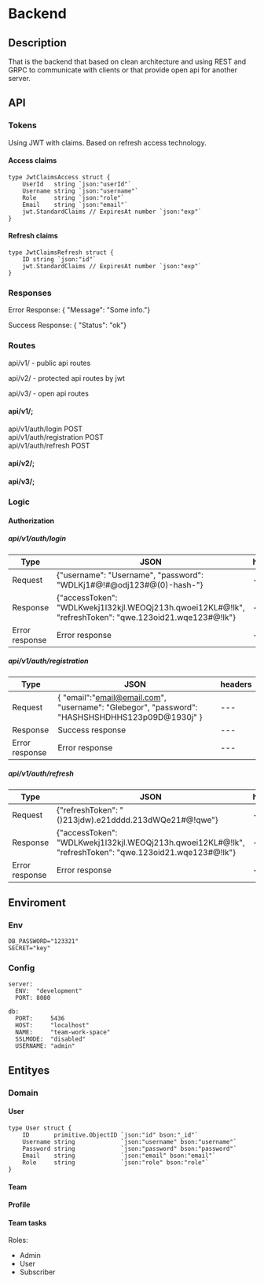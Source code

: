 # Backend

## Description
<p>That is the backend that based on clean architecture and using REST and GRPC to communicate with clients or that provide open api for another server.</p>

## API

### Tokens
<p>Using JWT with claims. Based on refresh access technology.</p>

#### Access claims

```
type JwtClaimsAccess struct {
	UserId   string `json:"userId"`
	Username string `json:"username"`
	Role     string `json:"role"`
	Email    string `json:"email"`
	jwt.StandardClaims // ExpiresAt number `json:"exp"`
}
```

#### Refresh claims

```
type JwtClaimsRefresh struct {
	ID string `json:"id"`
	jwt.StandardClaims // ExpiresAt number `json:"exp"`
}
```

### Responses
<p>Error Response: { "Message": "Some info."}</p>
<p>Success Response: { "Status": "ok"}</p>

### Routes
<p>api/v1/ - public api routes</p>
<p>api/v2/ - protected api routes by jwt</p>
<p>api/v3/ - open api routes</p>

#### api/v1/;
api/v1/auth/login POST<br>
api/v1/auth/registration POST<br>
api/v1/auth/refresh POST<br>

<!-- api/v1/teams/        GET<br>
api/v1/teams/:id     GET<br>

api/v1/users/      GET<br>
api/v1/users/getById/:id   GET<br>
api/v1/users/getByEmail/:email   GET<br> -->

#### api/v2/;

<!-- api/v2/teams/        POST<br>
api/v2/teams/:id     PUT<br>
api/v2/teams/:id     DELETE<br>

api/v2/users/:id     PUT<br>
api/v2/users/:id     DELETE<br>

api/v2/teamTasks/    POST<br>
api/v2/teamTasks/    GET<br>
api/v2/teamTasks/:id GET<br>
api/v2/teamTasks/:id PUT<br>
api/v2/teamTasks/:id DELETE<br> -->

#### api/v3/;

### Logic

#### Authorization

##### api/v1/auth/login
Type | JSON | headers
--- | --- | ---
Request | {"username": "Username", "password": "WDLKj1#@!#@odj123#@(0)-hash-"} | ---
Response | {"accessToken": "WDLKwekj1l32kjl.WEOQj213h.qwoei12KL#@!lk", "refreshToken": "qwe.123oid21.wqe123#@!lk"} | --- 
Error response | Error response | ---

##### api/v1/auth/registration
Type | JSON | headers
--- | --- | ---
Request | { "email":"email@email.com", "username": "Glebegor", "password": "HASHSHSHDHHS123p09D@1930j" } | ---
Response | Success response | ---
Error response | Error response | ---

##### api/v1/auth/refresh
Type | JSON | headers
--- | --- | ---
Request | {"refreshToken": "()213jdw).e21dddd.213dWQe21#@!qwe"} | ---
Response | {"accessToken": "WDLKwekj1l32kjl.WEOQj213h.qwoei12KL#@!lk", "refreshToken": "qwe.123oid21.wqe123#@!lk"} | ---
Error response | Error response | ---

## Enviroment

### Env

```
DB_PASSWORD="123321"
SECRET="key"
```

### Config

```
server:
  ENV:  "development"
  PORT: 8080

db:
  PORT:     5436
  HOST:     "localhost"
  NAME:     "team-work-space"
  SSLMODE:  "disabled"
  USERNAME: "admin"
```

## Entityes

### Domain

#### User

```
type User struct {
	ID       primitive.ObjectID `json:"id" bson:"_id"`
	Username string             `json:"username" bson:"username"`
	Password string             `json:"password" bson:"password"`
	Email    string             `json:"email" bson:"email"`
	Role     string             `json:"role" bson:"role"`
}
```

#### Team

#### Profile

#### Team tasks

Roles:

<ul>
<li>Admin</li>
<li>User</li>
<li>Subscriber</li>
</ul>